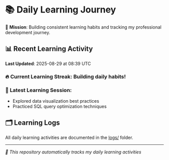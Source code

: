 # 📚 Daily Learning Journey

🎯 **Mission**: Building consistent learning habits and tracking my professional development journey.

## 📊 Recent Learning Activity

**Last Updated**: 2025-08-29 at 08:39 UTC

### 🔥 Current Learning Streak: Building daily habits!

### 📝 Latest Learning Session:
- Explored data visualization best practices
- Practiced SQL query optimization techniques

## 🗂️ Learning Logs

All daily learning activities are documented in the [logs/](./logs/) folder.

---
*🤖 This repository automatically tracks my daily learning activities*
